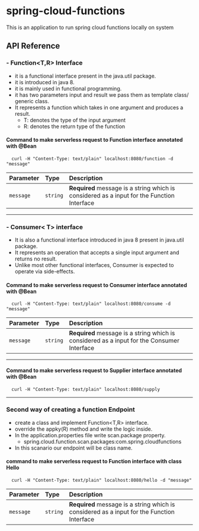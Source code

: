 # spring-cloud-functions

This is an application to run spring cloud functions locally on system

## API Reference

### - Function<T,R> Interface

- it is a functional interface present in the java.util package.
- it is introduced in java 8.
- it is mainly used in functional programming.
- it has two parameters input and result we pass them as template class/ generic class.
- It represents a function which takes in one argument and produces a result.
  - T: denotes the type of the input argument
  - R: denotes the return type of the function

#### Command to make serverless request to Function interface annotated with @Bean

```
  curl -H "Content-Type: text/plain" localhost:8080/function -d "message"
```

| Parameter | Type     | Description                |
| :-------- | :------- | :------------------------- |
| `message` | `string` | **Required** message is a string which is considered as a input for the Function Interface |

___

### - Consumer< T> interface
- It is also a functional interface introduced in java 8 present in java.util package.
- It represents an operation that accepts a single input argument and returns no result.
- Unlike most other functional interfaces, Consumer is expected to operate via side-effects.



#### Command to make serverless request to Consumer interface annotated with @Bean

```
  curl -H "Content-Type: text/plain" localhost:8080/consume -d "message"
```

| Parameter | Type     | Description                |
| :-------- | :------- | :------------------------- |
| `message` | `string` | **Required** message is a string which is considered as a input for the Consumer Interface |


___

#### Command to make serverless request to Supplier interface annotated with @Bean

```
  curl -H "Content-Type: text/plain" localhost:8080/supply
```

___

### Second way of creating a function Endpoint

- create a class and implement Function<T,R> interface.
- override the appky(R) method and write the logic inside.
- In the application.properties file write scan.package property.
  - spring.cloud.function.scan.packages:com.spring.cloudfunctions 
- In this scanario our endpoint will be class name.

#### command to make serverless request to Function interface with class Hello

```
  curl -H "Content-Type: text/plain" localhost:8080/hello -d "message"
```

| Parameter | Type     | Description                |
| :-------- | :------- | :------------------------- |
| `message` | `string` | **Required** message is a string which is considered as a input for the Function Interface |





